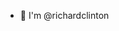 <!-- ### Hi there 👋 -->
- :wave: I'm @richardclinton
<!--
**richardclinton/richardclinton** is a ✨ _special_ ✨ repository because its `README.md` (this file) appears on your GitHub profile.

Here are some ideas to get you started:
- :wave: I'm @richardclinton
- 🔭 I’m currently working on Django
- 🌱 I’m currently learning ...
- 👯 I’m looking to collaborate on ...
- 🤔 I’m looking for help with ...
- 💬 Ask me about Python,PHP, JAVA, DJANGO, ODOO, KOTLIN, ANGULAR
- 📫 How to reach me: richardclinton42@gmail.com
- 😄 Pronouns: ...
- ⚡ Fun fact: ...
-->
